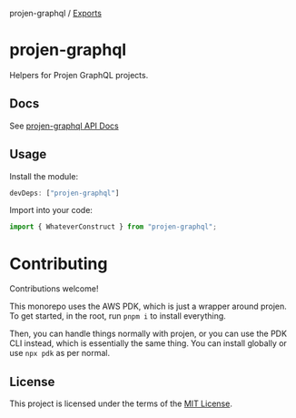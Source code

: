 projen-graphql / [Exports](modules.md)

# projen-graphql

Helpers for Projen GraphQL projects.

## Docs

See [projen-graphql API Docs](docs/modules.md)

## Usage

Install the module:

```typescript
devDeps: ["projen-graphql"]
```

Import into your code:

```typescript
import { WhateverConstruct } from "projen-graphql";
```

# Contributing

Contributions welcome!

This monorepo uses the AWS PDK, which is just a wrapper around projen. To get started, in the root, run `pnpm i` to install everything.

Then, you can handle things normally with projen, or you can use the PDK CLI instead, which is essentially the same thing. You can install globally or use `npx pdk` as per normal.

## License

This project is licensed under the terms of the [MIT License](LICENSE.md).
